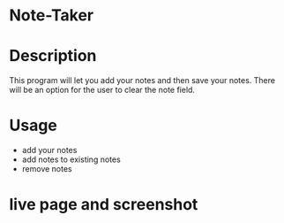 # Note-Taker

# Description
This program will let you add your notes and then save your notes. There will be an option for the user to clear the note field.

# Usage
- add your notes
- add notes to existing notes
- remove notes

# live page and screenshot